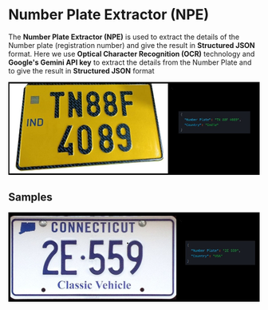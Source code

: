 # Number Plate Extractor (NPE)
The **Number Plate Extractor (NPE)** is used to extract the details of the Number plate (registration number) and give the result in **Structured JSON** format. Here we use **Optical Character Recognition (OCR)** technology and **Google's Gemini API key** to extract the details from the Number Plate and to give the result in **Structured JSON** format

![screenshot](samples/image.jpg)

## Samples

![screenshot](samples/image2.jpg)
